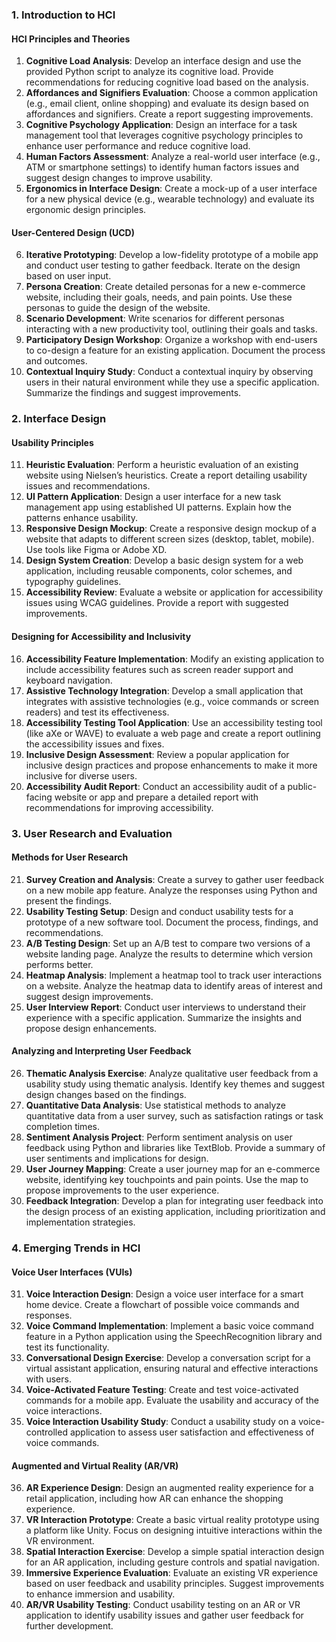### **1. Introduction to HCI**

#### **HCI Principles and Theories**

1. **Cognitive Load Analysis**: Develop an interface design and use the provided Python script to analyze its cognitive load. Provide recommendations for reducing cognitive load based on the analysis.
2. **Affordances and Signifiers Evaluation**: Choose a common application (e.g., email client, online shopping) and evaluate its design based on affordances and signifiers. Create a report suggesting improvements.
3. **Cognitive Psychology Application**: Design an interface for a task management tool that leverages cognitive psychology principles to enhance user performance and reduce cognitive load.
4. **Human Factors Assessment**: Analyze a real-world user interface (e.g., ATM or smartphone settings) to identify human factors issues and suggest design changes to improve usability.
5. **Ergonomics in Interface Design**: Create a mock-up of a user interface for a new physical device (e.g., wearable technology) and evaluate its ergonomic design principles.

#### **User-Centered Design (UCD)**

6. **Iterative Prototyping**: Develop a low-fidelity prototype of a mobile app and conduct user testing to gather feedback. Iterate on the design based on user input.
7. **Persona Creation**: Create detailed personas for a new e-commerce website, including their goals, needs, and pain points. Use these personas to guide the design of the website.
8. **Scenario Development**: Write scenarios for different personas interacting with a new productivity tool, outlining their goals and tasks.
9. **Participatory Design Workshop**: Organize a workshop with end-users to co-design a feature for an existing application. Document the process and outcomes.
10. **Contextual Inquiry Study**: Conduct a contextual inquiry by observing users in their natural environment while they use a specific application. Summarize the findings and suggest improvements.

### **2. Interface Design**

#### **Usability Principles**

11. **Heuristic Evaluation**: Perform a heuristic evaluation of an existing website using Nielsen’s heuristics. Create a report detailing usability issues and recommendations.
12. **UI Pattern Application**: Design a user interface for a new task management app using established UI patterns. Explain how the patterns enhance usability.
13. **Responsive Design Mockup**: Create a responsive design mockup of a website that adapts to different screen sizes (desktop, tablet, mobile). Use tools like Figma or Adobe XD.
14. **Design System Creation**: Develop a basic design system for a web application, including reusable components, color schemes, and typography guidelines.
15. **Accessibility Review**: Evaluate a website or application for accessibility issues using WCAG guidelines. Provide a report with suggested improvements.

#### **Designing for Accessibility and Inclusivity**

16. **Accessibility Feature Implementation**: Modify an existing application to include accessibility features such as screen reader support and keyboard navigation.
17. **Assistive Technology Integration**: Develop a small application that integrates with assistive technologies (e.g., voice commands or screen readers) and test its effectiveness.
18. **Accessibility Testing Tool Application**: Use an accessibility testing tool (like aXe or WAVE) to evaluate a web page and create a report outlining the accessibility issues and fixes.
19. **Inclusive Design Assessment**: Review a popular application for inclusive design practices and propose enhancements to make it more inclusive for diverse users.
20. **Accessibility Audit Report**: Conduct an accessibility audit of a public-facing website or app and prepare a detailed report with recommendations for improving accessibility.

### **3. User Research and Evaluation**

#### **Methods for User Research**

21. **Survey Creation and Analysis**: Create a survey to gather user feedback on a new mobile app feature. Analyze the responses using Python and present the findings.
22. **Usability Testing Setup**: Design and conduct usability tests for a prototype of a new software tool. Document the process, findings, and recommendations.
23. **A/B Testing Design**: Set up an A/B test to compare two versions of a website landing page. Analyze the results to determine which version performs better.
24. **Heatmap Analysis**: Implement a heatmap tool to track user interactions on a website. Analyze the heatmap data to identify areas of interest and suggest design improvements.
25. **User Interview Report**: Conduct user interviews to understand their experience with a specific application. Summarize the insights and propose design enhancements.

#### **Analyzing and Interpreting User Feedback**

26. **Thematic Analysis Exercise**: Analyze qualitative user feedback from a usability study using thematic analysis. Identify key themes and suggest design changes based on the findings.
27. **Quantitative Data Analysis**: Use statistical methods to analyze quantitative data from a user survey, such as satisfaction ratings or task completion times.
28. **Sentiment Analysis Project**: Perform sentiment analysis on user feedback using Python and libraries like TextBlob. Provide a summary of user sentiments and implications for design.
29. **User Journey Mapping**: Create a user journey map for an e-commerce website, identifying key touchpoints and pain points. Use the map to propose improvements to the user experience.
30. **Feedback Integration**: Develop a plan for integrating user feedback into the design process of an existing application, including prioritization and implementation strategies.

### **4. Emerging Trends in HCI**

#### **Voice User Interfaces (VUIs)**

31. **Voice Interaction Design**: Design a voice user interface for a smart home device. Create a flowchart of possible voice commands and responses.
32. **Voice Command Implementation**: Implement a basic voice command feature in a Python application using the SpeechRecognition library and test its functionality.
33. **Conversational Design Exercise**: Develop a conversation script for a virtual assistant application, ensuring natural and effective interactions with users.
34. **Voice-Activated Feature Testing**: Create and test voice-activated commands for a mobile app. Evaluate the usability and accuracy of the voice interactions.
35. **Voice Interaction Usability Study**: Conduct a usability study on a voice-controlled application to assess user satisfaction and effectiveness of voice commands.

#### **Augmented and Virtual Reality (AR/VR)**

36. **AR Experience Design**: Design an augmented reality experience for a retail application, including how AR can enhance the shopping experience.
37. **VR Interaction Prototype**: Create a basic virtual reality prototype using a platform like Unity. Focus on designing intuitive interactions within the VR environment.
38. **Spatial Interaction Exercise**: Develop a simple spatial interaction design for an AR application, including gesture controls and spatial navigation.
39. **Immersive Experience Evaluation**: Evaluate an existing VR experience based on user feedback and usability principles. Suggest improvements to enhance immersion and usability.
40. **AR/VR Usability Testing**: Conduct usability testing on an AR or VR application to identify usability issues and gather user feedback for further development.
